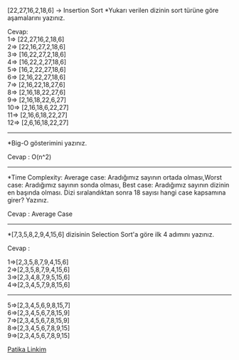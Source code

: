 [22,27,16,2,18,6] ->  Insertion Sort
*Yukarı verilen dizinin sort türüne göre aşamalarını yazınız.

Cevap:  
1=> [22,27,16,2,18,6]  
2=> [22,16,27,2,18,6]  
3=> [16,22,27,2,18,6]  
4=> [16,22,2,27,18,6]  
5=> [16,2,22,27,18,6]  
6=> [2,16,22,27,18,6]  
7=> [2,16,22,18,27,6]  
8=> [2,16,18,22,27,6]  
9=> [2,16,18,22,6,27]  
10=> [2,16,18,6,22,27]  
11=> [2,16,6,18,22,27]  
12=> [2,6,16,18,22,27]  

-------------------------------

*Big-O gösterimini yazınız.

Cevap : O(n^2)

-------------------------------

*Time Complexity: Average case: Aradığımız sayının ortada olması,Worst case: Aradığımız sayının sonda olması, 
 Best case: Aradığımız sayının dizinin en başında olması. Dizi sıralandıktan sonra 18 sayısı hangi case kapsamına girer? Yazınız.

 Cevap : Average Case 

-------------------------------

*[7,3,5,8,2,9,4,15,6] dizisinin Selection Sort'a göre ilk 4 adımını yazınız.

Cevap :
  
1=>[2,3,5,8,7,9,4,15,6]  
2=>[2,3,5,8,7,9,4,15,6]  
3=>[2,3,4,8,7,9,5,15,6]  
4=>[2,3,4,5,7,9,8,15,6]  

-------------------------------

5=>[2,3,4,5,6,9,8,15,7]  
6=>[2,3,4,5,6,7,8,15,9]  
7=>[2,3,4,5,6,7,8,15,9]  
8=>[2,3,4,5,6,7,8,9,15]  
9=>[2,3,4,5,6,7,8,9,15]  

[Patika Linkim](https://app.patika.dev/irnasizirum)